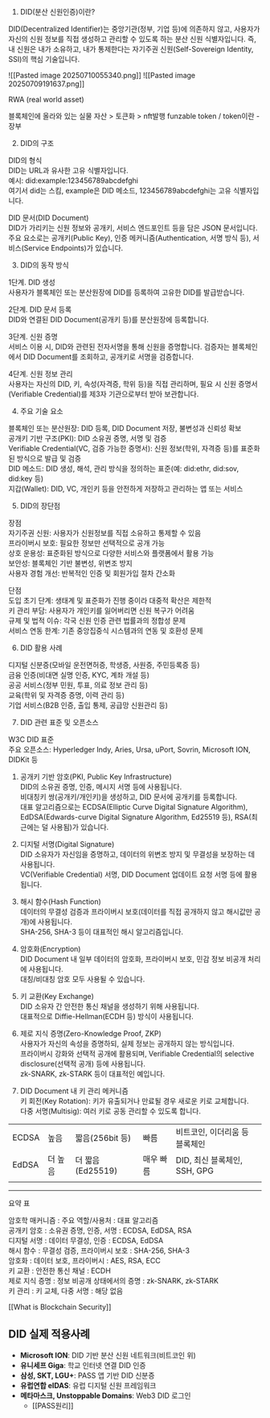 
1. DID(분산 신원인증)이란?

DID(Decentralized Identifier)는 중앙기관(정부, 기업 등)에 의존하지 않고, 사용자가 자신의 신원 정보를 직접 생성하고 관리할 수 있도록 하는 분산 신원 식별자입니다. 즉, 내 신원은 내가 소유하고, 내가 통제한다는 자기주권 신원(Self-Sovereign Identity, SSI)의 핵심 기술입니다.

![[Pasted image 20250710055340.png]]
![[Pasted image 20250709191637.png]]

RWA (real world asset)

블록체인에 올라와 있는 실물 자산 > 토큰화 > nft발행
funzable token / token이란 - 장부


2. DID의 구조

DID의 형식  
DID는 URL과 유사한 고유 식별자입니다.  
예시: did:example:123456789abcdefghi  
여기서 did는 스킴, example은 DID 메소드, 123456789abcdefghi는 고유 식별자입니다.

DID 문서(DID Document)  
DID가 가리키는 신원 정보와 공개키, 서비스 엔드포인트 등을 담은 JSON 문서입니다.  
주요 요소로는 공개키(Public Key), 인증 메커니즘(Authentication, 서명 방식 등), 서비스(Service Endpoints)가 있습니다.

3. DID의 동작 방식

1단계. DID 생성  
사용자가 블록체인 또는 분산원장에 DID를 등록하여 고유한 DID를 발급받습니다.

2단계. DID 문서 등록  
DID와 연결된 DID Document(공개키 등)를 분산원장에 등록합니다.

3단계. 신원 증명  
서비스 이용 시, DID와 관련된 전자서명을 통해 신원을 증명합니다. 검증자는 블록체인에서 DID Document를 조회하고, 공개키로 서명을 검증합니다.

4단계. 신원 정보 관리  
사용자는 자신의 DID, 키, 속성(자격증, 학위 등)을 직접 관리하며, 필요 시 신원 증명서(Verifiable Credential)를 제3자 기관으로부터 받아 보관합니다.

4. 주요 기술 요소

블록체인 또는 분산원장: DID 등록, DID Document 저장, 불변성과 신뢰성 확보  
공개키 기반 구조(PKI): DID 소유권 증명, 서명 및 검증  
Verifiable Credential(VC, 검증 가능한 증명서): 신원 정보(학위, 자격증 등)를 표준화된 방식으로 발급 및 검증  
DID 메소드: DID 생성, 해석, 관리 방식을 정의하는 표준(예: did:ethr, did:sov, did:key 등)  
지갑(Wallet): DID, VC, 개인키 등을 안전하게 저장하고 관리하는 앱 또는 서비스

5. DID의 장단점

장점  
자기주권 신원: 사용자가 신원정보를 직접 소유하고 통제할 수 있음  
프라이버시 보호: 필요한 정보만 선택적으로 공개 가능  
상호 운용성: 표준화된 방식으로 다양한 서비스와 플랫폼에서 활용 가능  
보안성: 블록체인 기반 불변성, 위변조 방지  
사용자 경험 개선: 반복적인 인증 및 회원가입 절차 간소화

단점  
도입 초기 단계: 생태계 및 표준화가 진행 중이라 대중적 확산은 제한적  
키 관리 부담: 사용자가 개인키를 잃어버리면 신원 복구가 어려움  
규제 및 법적 이슈: 각국 신원 인증 관련 법률과의 정합성 문제  
서비스 연동 한계: 기존 중앙집중식 시스템과의 연동 및 호환성 문제

6. DID 활용 사례

디지털 신분증(모바일 운전면허증, 학생증, 사원증, 주민등록증 등)  
금융 인증(비대면 실명 인증, KYC, 계좌 개설 등)  
공공 서비스(정부 민원, 투표, 의료 정보 관리 등)  
교육(학위 및 자격증 증명, 이력 관리 등)  
기업 서비스(B2B 인증, 출입 통제, 공급망 신원관리 등)

7. DID 관련 표준 및 오픈소스

W3C DID 표준  
주요 오픈소스: Hyperledger Indy, Aries, Ursa, uPort, Sovrin, Microsoft ION, DIDKit 등

1. 공개키 기반 암호(PKI, Public Key Infrastructure)  
    DID의 소유권 증명, 인증, 메시지 서명 등에 사용됩니다.  
    비대칭키 쌍(공개키/개인키)을 생성하고, DID 문서에 공개키를 등록합니다.  
    대표 알고리즘으로는 ECDSA(Elliptic Curve Digital Signature Algorithm), EdDSA(Edwards-curve Digital Signature Algorithm, Ed25519 등), RSA(최근에는 덜 사용됨)가 있습니다.
    
2. 디지털 서명(Digital Signature)  
    DID 소유자가 자신임을 증명하고, 데이터의 위변조 방지 및 무결성을 보장하는 데 사용됩니다.  
    VC(Verifiable Credential) 서명, DID Document 업데이트 요청 서명 등에 활용됩니다.
    
3. 해시 함수(Hash Function)  
    데이터의 무결성 검증과 프라이버시 보호(데이터를 직접 공개하지 않고 해시값만 공개)에 사용됩니다.  
    SHA-256, SHA-3 등이 대표적인 해시 알고리즘입니다.
    
4. 암호화(Encryption)  
    DID Document 내 일부 데이터의 암호화, 프라이버시 보호, 민감 정보 비공개 처리에 사용됩니다.  
    대칭/비대칭 암호 모두 사용될 수 있습니다.
    
5. 키 교환(Key Exchange)  
    DID 소유자 간 안전한 통신 채널을 생성하기 위해 사용됩니다.  
    대표적으로 Diffie-Hellman(ECDH 등) 방식이 사용됩니다.
    
6. 제로 지식 증명(Zero-Knowledge Proof, ZKP)  
    사용자가 자신의 속성을 증명하되, 실제 정보는 공개하지 않는 방식입니다.  
    프라이버시 강화와 선택적 공개에 활용되며, Verifiable Credential의 selective disclosure(선택적 공개) 등에 사용됩니다.  
    zk-SNARK, zk-STARK 등이 대표적인 예입니다.
    
7. DID Document 내 키 관리 메커니즘  
    키 회전(Key Rotation): 키가 유출되거나 만료될 경우 새로운 키로 교체합니다.  
    다중 서명(Multisig): 여러 키로 공동 관리할 수 있도록 합니다.

|       |      |               |       |                        |
| ----- | ---- | ------------- | ----- | ---------------------- |
| ECDSA | 높음   | 짧음(256bit 등)  | 빠름    | 비트코인, 이더리움 등 블록체인      |
| EdDSA | 더 높음 | 더 짧음(Ed25519) | 매우 빠름 | DID, 최신 블록체인, SSH, GPG |
|       |      |               |       |                        |

---

요약 표

암호학 매커니즘 : 주요 역할/사용처 : 대표 알고리즘  
공개키 암호 : 소유권 증명, 인증, 서명 : ECDSA, EdDSA, RSA  
디지털 서명 : 데이터 무결성, 인증 : ECDSA, EdDSA  
해시 함수 : 무결성 검증, 프라이버시 보호 : SHA-256, SHA-3  
암호화 : 데이터 보호, 프라이버시 : AES, RSA, ECC  
키 교환 : 안전한 통신 채널 : ECDH  
제로 지식 증명 : 정보 비공개 상태에서의 증명 : zk-SNARK, zk-STARK  
키 관리 : 키 교체, 다중 서명 : 해당 없음

[[What is Blockchain Security]]

## DID 실제 적용사례
- **Microsoft ION**: DID 기반 분산 신원 네트워크(비트코인 위)
- **유니세프 Giga**: 학교 인터넷 연결 DID 인증
- **삼성, SKT, LGU+**: PASS 앱 기반 DID 신분증
- **유럽연합 eIDAS**: 유럽 디지털 신원 프레임워크
- **메타마스크, Unstoppable Domains**: Web3 DID 로그인
    - [[PASS원리]]